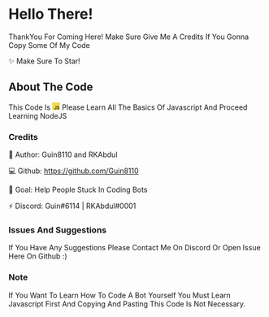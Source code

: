 # Hello There!
ThankYou For Coming Here! Make Sure Give Me A Credits If You Gonna Copy Some Of My Code

✨ Make Sure To Star! 

## About The Code
This Code Is <code><img height="15" src="https://raw.githubusercontent.com/github/explore/80688e429a7d4ef2fca1e82350fe8e3517d3494d/topics/javascript/javascript.png"></code>
Please Learn All The Basics Of Javascript And Proceed Learning NodeJS 

### Credits
🌱 Author: Guin8110 and RKAbdul

💻 Github: https://github.com/Guin8110

🥅 Goal: Help People Stuck In Coding Bots

⚡ Discord: Guin#6114 | RKAbdul#0001

### Issues And Suggestions
If You Have Any Suggestions Please Contact Me On Discord Or Open Issue Here On Github :)

### Note
If You Want To Learn How To Code A Bot Yourself You Must Learn Javascript First And Copying And Pasting This Code Is Not Necessary.
